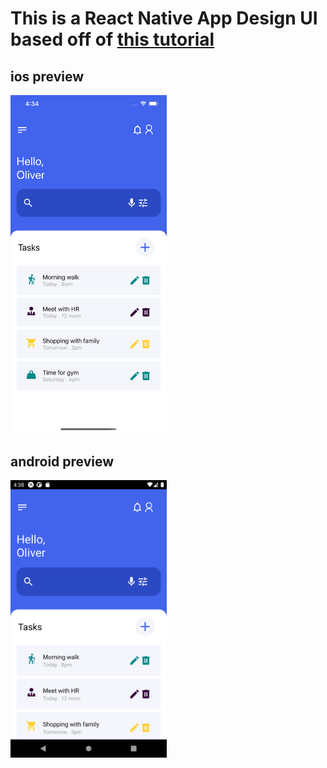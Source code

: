 # This is a React Native App Design UI based off of [this tutorial](https://www.youtube.com/watch?v=MQOecLBV6Is)

## ios preview

<img src="https://github.com/knhn1004/rn-task-ui/blob/master/preview_ios.png" width="250px" />

## android preview

<img src="https://github.com/knhn1004/rn-task-ui/blob/master/preview_android.png" width="250px" />
